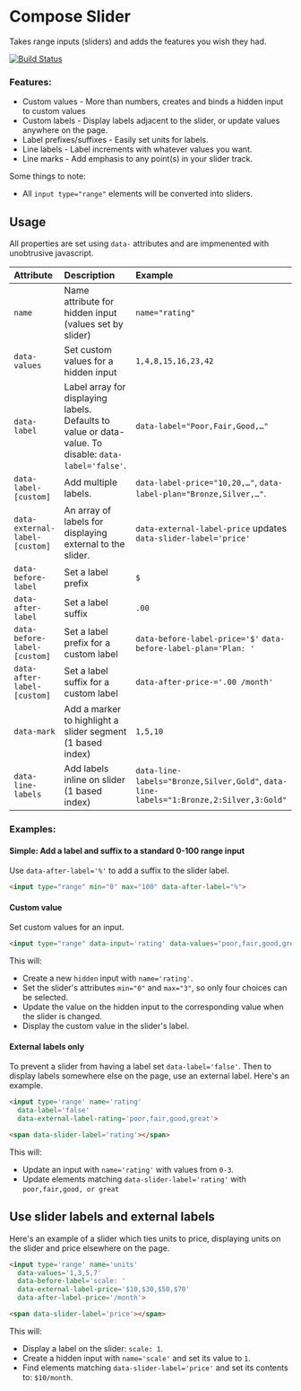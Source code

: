 # Compose Slider

Takes range inputs (sliders) and adds the features you wish they had.

[![Build Status](http://img.shields.io/travis/compose-ui/slider.svg?style=flat-square)](https://travis-ci.org/compose-ui/slider)

### Features:

- Custom values - More than numbers, creates and binds a hidden input to custom values
- Custom labels - Display labels adjacent to the slider, or update values anywhere on the page.
- Label prefixes/suffixes - Easily set units for labels.
- Line labels - Label increments with whatever values you want.
- Line marks - Add emphasis to any point(s) in your slider track.

Some things to note:

- All `input type="range"` elements will be converted into sliders.

## Usage

All properties are set using `data-` attributes and are impmenented with unobtrusive
javascript.

| Attribute | Description | Example |
|:--------|:------------|:--------|
| `name`                | Name attribute for hidden input (values set by slider)      | `name="rating"` |
| `data-values`         | Set custom values for a hidden input                        | `1,4,8,15,16,23,42` |
| `data-label`          | Label array for displaying labels. Defaults to value or data-value. To disable: `data-label='false'`. | `data-label="Poor,Fair,Good,…"` |
| `data-label-[custom]` | Add multiple labels. | `data-label-price="10,20,…"`, `data-label-plan="Bronze,Silver,…"`.|
| `data-external-label-[custom]` | An array of labels for displaying external to the slider. | `data-external-label-price` updates `data-slider-label='price'` |
| `data-before-label`   | Set a label prefix                                          | `$` |
| `data-after-label`    | Set a label suffix                                          | `.00` |
| `data-before-label-[custom]`   | Set a label prefix for a custom label              | `data-before-label-price='$'` `data-before-label-plan='Plan: '` |
| `data-after-label-[custom]`    | Set a label suffix for a custom label              | `data-after-price-='.00 /month'` |
| `data-mark`           | Add a marker to highlight a slider segment (1 based index)  | `1,5,10` |
| `data-line-labels`    | Add labels inline on slider (1 based index)                 | `data-line-labels="Bronze,Silver,Gold"`, `data-line-labels="1:Bronze,2:Silver,3:Gold"` |


### Examples:

#### Simple: Add a label and suffix to a standard 0-100 range input

Use `data-after-label='%'` to add a suffix to the slider label.

```html
<input type="range" min="0" max="100" data-after-label="%">
```

#### Custom value

Set custom values for an input. 

```html
<input type="range" data-input='rating' data-values="poor,fair,good,great">
```

This will:

- Create a new `hidden` input with `name='rating'`.
- Set the slider's attributes `min="0"` and `max="3"`, so only four choices can be selected.
- Update the value on the hidden input to the corresponding value when the slider is changed.
- Display the custom value in the slider's label.

#### External labels only

To prevent a slider from having a label set `data-label='false'`. Then to display labels somewhere else on the page, use an external label. Here's an example.

```html
<input type='range' name='rating'
  data-label='false'
  data-external-label-rating='poor,fair,good,great'>

<span data-slider-label='rating'></span>
```

This will:

- Update an input with `name='rating'` with values from `0-3`.
- Update elements matching `data-slider-label='rating'` with `poor,fair,good, or great`

## Use slider labels and external labels

Here's an example of a slider which ties units to price, displaying units on the slider and price elsewhere on the page.

```html
<input type='range' name='units'
  data-values='1,3,5,7'
  data-before-label='scale: '
  data-external-label-price='$10,$30,$50,$70'
  data-after-label-price='/month'>

<span data-slider-label='price'></span>
```

This will:

- Display a label on the slider: `scale: 1`.
- Create a hidden input with `name='scale'` and set its value to `1`.
- Find elements matching `data-slider-label='price'` and set its contents to: `$10/month`.

